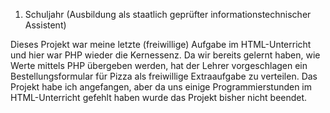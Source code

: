 1. Schuljahr (Ausbildung als staatlich geprüfter informationstechnischer Assistent)   

Dieses Projekt war meine letzte (freiwillige) Aufgabe im HTML-Unterricht und hier war PHP wieder die Kernessenz. Da wir bereits gelernt
haben, wie Werte mittels PHP übergeben werden, hat der Lehrer vorgeschlagen ein Bestellungsformular für Pizza als freiwillige Extraaufgabe 
zu verteilen. Das Projekt habe ich angefangen, aber da uns einige Programmierstunden im HTML-Unterricht gefehlt haben wurde das Projekt 
bisher nicht beendet.